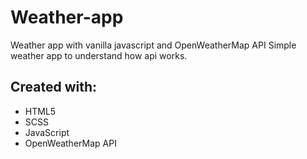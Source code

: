 # Weather-app
Weather app with vanilla javascript and OpenWeatherMap API 
Simple weather app to understand how api works.
## Created with:
* HTML5
* SCSS
* JavaScript
* OpenWeatherMap API
